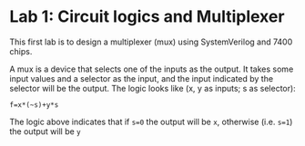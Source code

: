 # Lab 1: Circuit logics and Multiplexer
This first lab is to design a multiplexer (mux) using SystemVerilog and 7400 chips.

A mux is a device that selects one of the inputs as the output. It takes some input values and a selector as the input, 
and the input indicated by the selector will be the output. The logic looks like (x, y as inputs; s as selector):
```
f=x*(~s)+y*s
```
The logic above indicates that if `s=0` the output will be `x`, otherwise (i.e. `s=1`) the output will be `y`
